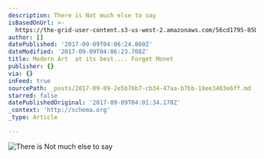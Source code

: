 ```yaml
---
description: There is Not much else to say
isBasedOnUrl: >-
  https://the-grid-user-content.s3-us-west-2.amazonaws.com/56cd1795-85bf-4594-96d1-f160430f2c15.jpg
author: []
datePublished: '2017-09-09T04:06:24.869Z'
dateModified: '2017-09-09T04:06:23.708Z'
title: Modern Art  at its best.... Forget Monet
publisher: {}
via: {}
inFeed: true
sourcePath: _posts/2017-09-09-2e5b76b7-cb34-47aa-b7bb-18ee3403e6ff.md
starred: false
datePublishedOriginal: '2017-09-09T04:01:34.178Z'
_context: 'http://schema.org'
_type: Article

---
```

![There is Not much else to say](https://the-grid-user-content.s3-us-west-2.amazonaws.com/56cd1795-85bf-4594-96d1-f160430f2c15.jpg)